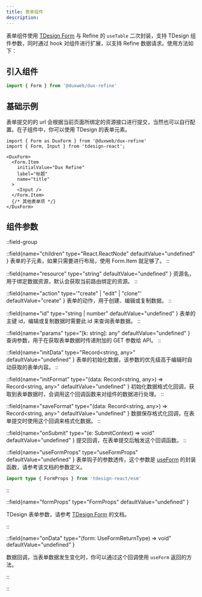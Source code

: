 ```yaml
---
title: 表单组件
description:
---
```


表单组件使用 [TDesign Form](https://tdesign.tencent.com/react/components/form) 与 Refine 的 `useTable` 二次封装，支持 TDesign 组件参数，同时通过 hook 对组件进行扩展，以支持 Refine 数据请求。使用方法如下：

## 引入组件

```ts
import { Form } from '@duxweb/dux-refine'
```

## 基础示例

表单提交的的 url 会根据当前页面所绑定的资源接口进行提交，当然也可以自行配置。在子组件中，你可以使用 TDesign 的表单元素。

```tsx
import { Form as DuxForm } from '@duxweb/dux-refine'
import { Form, Input } from 'tdesign-react';

<DuxForm>
  <Form.Item
    initialValue="Dux Refine"
    label="标题"
    name="title"
  >
    <Input />
  </Form.Item>
  {/* 其他表单项 */}
</DuxForm>
```


## 组件参数


::field-group

::field{name="children" type="React.ReactNode" defaultValue="undefined" }
表单的子元素，如果只需要进行布局，使用 Form.Item 就足够了。
::

::field{name="resource" type="string"  defaultValue="undefined" }
资源名，用于绑定数据资源，默认会获取当前路由绑定的资源。
::

::field{name="action" type='"create" | "edit" | "clone"'  defaultValue="create" }
表单的动作，用于创建、编辑或复制数据。
::

::field{name="id" type="string | number"  defaultValue="undefined" }
表单的主键 id，编辑或复制数据时需要此 id 来查询表单数据。
::

::field{name="params" type="[k: string]: any"  defaultValue="undefined" }
查询参数，用于在获取表单数据时传递附加的 GET 参数给 API。
::

::field{name="initData" type="Record<string, any>"  defaultValue="undefined" }
表单的初始化数据，该参数的优先级高于编辑时自动获取的表单内容。
::

::field{name="initFormat" type="(data: Record<string, any>) => Record<string, any>"  defaultValue="undefined" }
初始化数据格式化回调，获取到表单数据时，会调用这个回调函数来对组件的数据进行处理。
::

::field{name="saveFormat" type="(data: Record<string, any>) => Record<string, any>"  defaultValue="undefined" }
数据保存格式化回调，在表单提交时使用这个回调来格式化数据。
::

::field{name="onSubmit" type="(e: SubmitContext) => void"  defaultValue="undefined" }
提交回调，在表单提交后触发这个回调函数。
::


::field{name="useFormProps" type="useFormProps"  defaultValue="undefined" }
表单钩子的参数透传，这个参数是 [useForm](/react/hooks/useForm) 的封装函数，请参考该文档的参数定义。
```ts
import type { FormProps } from 'tdesign-react/esm'
```
::

::field{name="formProps" type="FormProps"  defaultValue="undefined" }

TDesign 表单参数，请参考 [TDesign Form](https://tdesign.tencent.com/react/components/form) 的文档。

::


::field{name="onData" type="(form: UseFormReturnType) => void"  defaultValue="undefined" }

数据回调，当表单数据发生变化时，你可以通过这个回调使用 `useForm` 返回的方法。

::

::



